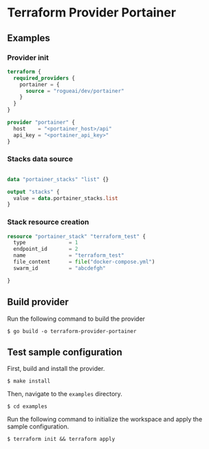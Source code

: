 # Terraform Provider Portainer

## Examples
### Provider init
```terraform
terraform {
  required_providers {
    portainer = {
      source = "rogueai/dev/portainer"
    }
  }
}

provider "portainer" {
  host    = "<portainer_host>/api"
  api_key = "<portainer_api_key>"
}
```

### Stacks data source
```terraform

data "portainer_stacks" "list" {}

output "stacks" {
  value = data.portainer_stacks.list
}
```

### Stack resource creation

```terraform
resource "portainer_stack" "terraform_test" {
  type              = 1
  endpoint_id       = 2
  name              = "terraform_test"
  file_content      = file("docker-compose.yml")
  swarm_id          = "abcdefgh"

}
```
## Build provider

Run the following command to build the provider

```shell
$ go build -o terraform-provider-portainer
```

## Test sample configuration

First, build and install the provider.

```shell
$ make install
```

Then, navigate to the `examples` directory. 

```shell
$ cd examples
```

Run the following command to initialize the workspace and apply the sample configuration.

```shell
$ terraform init && terraform apply
```